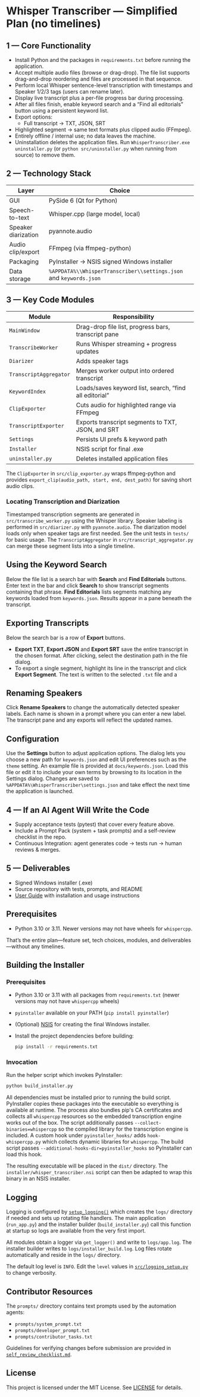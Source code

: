 # Whisper Transcriber — Simplified Plan (no timelines)

## 1 — Core Functionality

- Install Python and the packages in `requirements.txt` before running the application.
- Accept multiple audio files (browse or drag-drop). The file list supports
  drag-and-drop reordering and files are processed in that sequence.
- Perform local Whisper sentence-level transcription with timestamps and Speaker 1/2/3 tags (users can rename later).
- Display live transcript plus a per-file progress bar during processing.
- After all files finish, enable keyword search and a “Find all editorials” button using a persistent keyword list.
- Export options:
  - Full transcript → TXT, JSON, SRT
- Highlighted segment → same text formats plus clipped audio (FFmpeg).
- Entirely offline / internal use; no data leaves the machine.
- Uninstallation deletes the application files. Run `WhisperTranscriber.exe uninstaller.py` (or `python src/uninstaller.py` when running from source) to remove them.

## 2 — Technology Stack

| Layer              | Choice                                           |
| ------------------ | ------------------------------------------------ |
| GUI                | PySide 6 (Qt for Python)                         |
| Speech-to-text     | Whisper.cpp (large model, local)                 |
| Speaker diarization| pyannote.audio                                   |
| Audio clip/export  | FFmpeg (via ffmpeg-python)                       |
| Packaging          | PyInstaller → NSIS signed Windows installer      |
| Data storage       | `%APPDATA%\\WhisperTranscriber\\settings.json` and `keywords.json` |

## 3 — Key Code Modules

| Module                | Responsibility                                         |
| --------------------- | ------------------------------------------------------ |
| `MainWindow`          | Drag-drop file list, progress bars, transcript pane    |
| `TranscribeWorker`    | Runs Whisper streaming + progress updates              |
| `Diarizer`            | Adds speaker tags                                      |
| `TranscriptAggregator`| Merges worker output into ordered transcript           |
| `KeywordIndex`        | Loads/saves keyword list, search, “find all editorial” |
| `ClipExporter`        | Cuts audio for highlighted range via FFmpeg            |
| `TranscriptExporter`  | Exports transcript segments to TXT, JSON, and SRT |
| `Settings`            | Persists UI prefs & keyword path                       |
| `Installer`           | NSIS script for final .exe                             |
| `uninstaller.py`      | Deletes installed application files
The `ClipExporter` in `src/clip_exporter.py` wraps ffmpeg-python and provides
`export_clip(audio_path, start, end, dest_path)` for saving short audio clips.

### Locating Transcription and Diarization

Timestamped transcription segments are generated in `src/transcribe_worker.py` using the Whisper library. Speaker labeling is performed in `src/diarizer.py` with `pyannote.audio`. The diarization model loads only when speaker tags are first needed. See the unit tests in `tests/` for basic usage.
The `TranscriptAggregator` in `src/transcript_aggregator.py` can merge these segment lists into a single timeline.

## Using the Keyword Search

Below the file list is a search bar with **Search** and **Find Editorials** buttons.
Enter text in the bar and click **Search** to show transcript segments containing
that phrase. **Find Editorials** lists segments matching any keywords loaded from
`keywords.json`. Results appear in a pane beneath the transcript.

## Exporting Transcripts

Below the search bar is a row of **Export** buttons.

- **Export TXT**, **Export JSON** and **Export SRT** save the entire transcript
  in the chosen format. After clicking, select the destination path in the file
  dialog.
- To export a single segment, highlight its line in the transcript and click
  **Export Segment**. The text is written to the selected ``.txt`` file and a

## Renaming Speakers

Click **Rename Speakers** to change the automatically detected speaker labels.
Each name is shown in a prompt where you can enter a new label. The transcript
pane and any exports will reflect the updated names.

## Configuration

Use the **Settings** button to adjust application options. The dialog lets you
choose a new path for `keywords.json` and edit UI preferences such as the
`theme` setting. An example file is provided at `docs/keywords.json`. Load this
file or edit it to include your own terms by browsing to its location in the
Settings dialog. Changes are saved to
`%APPDATA%\WhisperTranscriber\settings.json` and take effect the next time the
application is launched.

## 4 — If an AI Agent Will Write the Code

- Supply acceptance tests (pytest) that cover every feature above.
- Include a Prompt Pack (system + task prompts) and a self-review checklist in the repo.
- Continuous Integration: agent generates code → tests run → human reviews & merges.

## 5 — Deliverables

- Signed Windows installer (.exe)
- Source repository with tests, prompts, and README
- [User Guide](docs/user_guide.txt) with installation and usage instructions

## Prerequisites

- Python 3.10 or 3.11. Newer versions may not have wheels for `whispercpp`.

That’s the entire plan—feature set, tech choices, modules, and deliverables—without any timelines.

## Building the Installer

### Prerequisites

- Python 3.10 or 3.11 with all packages from `requirements.txt` (newer versions
  may not have `whispercpp` wheels)
- `pyinstaller` available on your PATH (`pip install pyinstaller`)
- (Optional) [NSIS](https://nsis.sourceforge.io/) for creating the final
  Windows installer.
- Install the project dependencies before building:

  ```bash
  pip install -r requirements.txt
  ```

### Invocation

Run the helper script which invokes PyInstaller:

```bash
python build_installer.py
```

All dependencies must be installed prior to running the build script. PyInstaller
copies these packages into the executable so everything is available at runtime.
The process also bundles pip's CA certificates and collects all ``whispercpp``
resources so the embedded transcription engine works out of the box. The script additionally passes
``--collect-binaries=whispercpp`` so the compiled library for the
transcription engine is included. A custom hook under ``pyinstaller_hooks/``
adds ``hook-whispercpp.py`` which collects dynamic libraries for
``whispercpp``. The build script passes
``--additional-hooks-dir=pyinstaller_hooks`` so PyInstaller can load this hook.


The resulting executable will be placed in the `dist/` directory. The
`installer/whisper_transcriber.nsi` script can then be adapted to wrap this
binary in an NSIS installer.

## Logging

Logging is configured by [`setup_logging()`](src/logging_setup.py) which creates
the `logs/` directory if needed and sets up rotating file handlers. The main
application (`run_app.py`) and the installer builder (`build_installer.py`) call
this function at startup so logs are available from the very first import.

All modules obtain a logger via `get_logger()` and write to `logs/app.log`. The
installer builder writes to `logs/installer_build.log`. Log files rotate
automatically and reside in the `logs/` directory.

The default log level is `INFO`. Edit the `level` values in
[`src/logging_setup.py`](src/logging_setup.py) to change verbosity.

## Contributor Resources

The `prompts/` directory contains text prompts used by the automation
agents:

- `prompts/system_prompt.txt`
- `prompts/developer_prompt.txt`
- `prompts/contributor_tasks.txt`

Guidelines for verifying changes before submission are provided in
[`self_review_checklist.md`](self_review_checklist.md).

## License

This project is licensed under the MIT License. See [LICENSE](LICENSE) for details.

